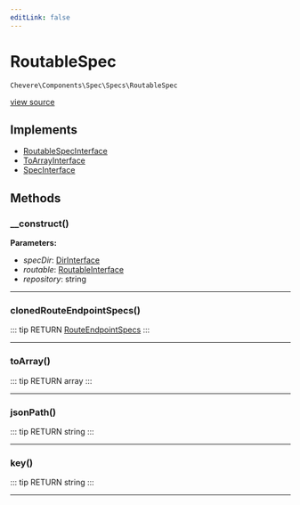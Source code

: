 ```yaml
---
editLink: false
---
```


# RoutableSpec

`Chevere\Components\Spec\Specs\RoutableSpec`

[view source](https://github.com/chevere/chevere/blob/master/src/Chevere/Components/Spec/Specs/RoutableSpec.php)

## Implements

- [RoutableSpecInterface](../../../Interfaces/Spec/Specs/RoutableSpecInterface.md)
- [ToArrayInterface](../../../Interfaces/Common/ToArrayInterface.md)
- [SpecInterface](../../../Interfaces/Spec/SpecInterface.md)

## Methods

### __construct()

**Parameters:**

- *specDir*: [DirInterface](../../../Interfaces/Filesystem/DirInterface.md)
- *routable*: [RoutableInterface](../../../Interfaces/Router/RoutableInterface.md)
- *repository*: string

---

### clonedRouteEndpointSpecs()

::: tip RETURN
[RouteEndpointSpecs](./RouteEndpointSpecs.md)
:::

---

### toArray()

::: tip RETURN
array
:::

---

### jsonPath()

::: tip RETURN
string
:::

---

### key()

::: tip RETURN
string
:::

---

